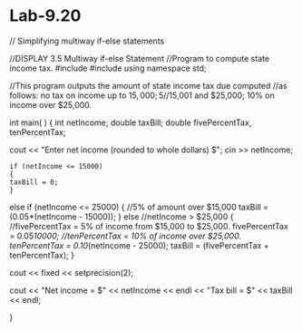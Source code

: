 # Lab-9.20
// Simplifying multiway if-else statements

//DISPLAY 3.5 Multiway if-else Statement
//Program to compute state income tax.
#include <iostream>
#include <iomanip>
using namespace std;

//This program outputs the amount of state income tax due computed
//as follows: no tax on income up to $15,000; 5% on income between
//$15,001 and $25,000; 10% on income over $25,000.

int main( )
{
  int netIncome;
  double taxBill;
  double fivePercentTax, tenPercentTax;

  cout << "Enter net income (rounded to whole dollars) $";
  cin >> netIncome;

 	if (netIncome <= 15000)
 	{
    taxBill = 0;
 	}
  else if (netIncome <= 25000)
  {
    //5% of amount over $15,000
    taxBill = (0.05*(netIncome - 15000));
  }
  else //netIncome > $25,000
  {
    //fivePercentTax = 5% of income from $15,000 to $25,000.
    fivePercentTax = 0.05*10000;
    //tenPercentTax = 10% of income over $25,000.
    tenPercentTax = 0.10*(netIncome - 25000);
    taxBill = (fivePercentTax + tenPercentTax);
  }

  cout << fixed << setprecision(2);
  
  cout << "Net income = $" << netIncome << endl
        << "Tax bill = $" << taxBill << endl;
        
}
